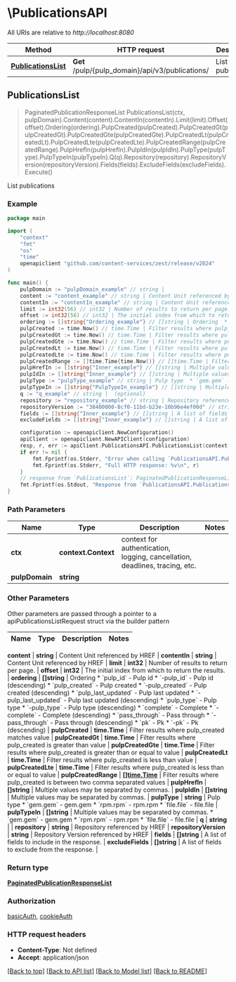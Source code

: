 # \PublicationsAPI

All URIs are relative to *http://localhost:8080*

Method | HTTP request | Description
------------- | ------------- | -------------
[**PublicationsList**](PublicationsAPI.md#PublicationsList) | **Get** /pulp/{pulp_domain}/api/v3/publications/ | List publications



## PublicationsList

> PaginatedPublicationResponseList PublicationsList(ctx, pulpDomain).Content(content).ContentIn(contentIn).Limit(limit).Offset(offset).Ordering(ordering).PulpCreated(pulpCreated).PulpCreatedGt(pulpCreatedGt).PulpCreatedGte(pulpCreatedGte).PulpCreatedLt(pulpCreatedLt).PulpCreatedLte(pulpCreatedLte).PulpCreatedRange(pulpCreatedRange).PulpHrefIn(pulpHrefIn).PulpIdIn(pulpIdIn).PulpType(pulpType).PulpTypeIn(pulpTypeIn).Q(q).Repository(repository).RepositoryVersion(repositoryVersion).Fields(fields).ExcludeFields(excludeFields).Execute()

List publications



### Example

```go
package main

import (
	"context"
	"fmt"
	"os"
    "time"
	openapiclient "github.com/content-services/zest/release/v2024"
)

func main() {
	pulpDomain := "pulpDomain_example" // string | 
	content := "content_example" // string | Content Unit referenced by HREF (optional)
	contentIn := "contentIn_example" // string | Content Unit referenced by HREF (optional)
	limit := int32(56) // int32 | Number of results to return per page. (optional)
	offset := int32(56) // int32 | The initial index from which to return the results. (optional)
	ordering := []string{"Ordering_example"} // []string | Ordering  * `pulp_id` - Pulp id * `-pulp_id` - Pulp id (descending) * `pulp_created` - Pulp created * `-pulp_created` - Pulp created (descending) * `pulp_last_updated` - Pulp last updated * `-pulp_last_updated` - Pulp last updated (descending) * `pulp_type` - Pulp type * `-pulp_type` - Pulp type (descending) * `complete` - Complete * `-complete` - Complete (descending) * `pass_through` - Pass through * `-pass_through` - Pass through (descending) * `pk` - Pk * `-pk` - Pk (descending) (optional)
	pulpCreated := time.Now() // time.Time | Filter results where pulp_created matches value (optional)
	pulpCreatedGt := time.Now() // time.Time | Filter results where pulp_created is greater than value (optional)
	pulpCreatedGte := time.Now() // time.Time | Filter results where pulp_created is greater than or equal to value (optional)
	pulpCreatedLt := time.Now() // time.Time | Filter results where pulp_created is less than value (optional)
	pulpCreatedLte := time.Now() // time.Time | Filter results where pulp_created is less than or equal to value (optional)
	pulpCreatedRange := []time.Time{time.Now()} // []time.Time | Filter results where pulp_created is between two comma separated values (optional)
	pulpHrefIn := []string{"Inner_example"} // []string | Multiple values may be separated by commas. (optional)
	pulpIdIn := []string{"Inner_example"} // []string | Multiple values may be separated by commas. (optional)
	pulpType := "pulpType_example" // string | Pulp type  * `gem.gem` - gem.gem * `rpm.rpm` - rpm.rpm * `file.file` - file.file (optional)
	pulpTypeIn := []string{"PulpTypeIn_example"} // []string | Multiple values may be separated by commas.  * `gem.gem` - gem.gem * `rpm.rpm` - rpm.rpm * `file.file` - file.file (optional)
	q := "q_example" // string |  (optional)
	repository := "repository_example" // string | Repository referenced by HREF (optional)
	repositoryVersion := "38400000-8cf0-11bd-b23e-10b96e4ef00d" // string | Repository Version referenced by HREF (optional)
	fields := []string{"Inner_example"} // []string | A list of fields to include in the response. (optional)
	excludeFields := []string{"Inner_example"} // []string | A list of fields to exclude from the response. (optional)

	configuration := openapiclient.NewConfiguration()
	apiClient := openapiclient.NewAPIClient(configuration)
	resp, r, err := apiClient.PublicationsAPI.PublicationsList(context.Background(), pulpDomain).Content(content).ContentIn(contentIn).Limit(limit).Offset(offset).Ordering(ordering).PulpCreated(pulpCreated).PulpCreatedGt(pulpCreatedGt).PulpCreatedGte(pulpCreatedGte).PulpCreatedLt(pulpCreatedLt).PulpCreatedLte(pulpCreatedLte).PulpCreatedRange(pulpCreatedRange).PulpHrefIn(pulpHrefIn).PulpIdIn(pulpIdIn).PulpType(pulpType).PulpTypeIn(pulpTypeIn).Q(q).Repository(repository).RepositoryVersion(repositoryVersion).Fields(fields).ExcludeFields(excludeFields).Execute()
	if err != nil {
		fmt.Fprintf(os.Stderr, "Error when calling `PublicationsAPI.PublicationsList``: %v\n", err)
		fmt.Fprintf(os.Stderr, "Full HTTP response: %v\n", r)
	}
	// response from `PublicationsList`: PaginatedPublicationResponseList
	fmt.Fprintf(os.Stdout, "Response from `PublicationsAPI.PublicationsList`: %v\n", resp)
}
```

### Path Parameters


Name | Type | Description  | Notes
------------- | ------------- | ------------- | -------------
**ctx** | **context.Context** | context for authentication, logging, cancellation, deadlines, tracing, etc.
**pulpDomain** | **string** |  | 

### Other Parameters

Other parameters are passed through a pointer to a apiPublicationsListRequest struct via the builder pattern


Name | Type | Description  | Notes
------------- | ------------- | ------------- | -------------

 **content** | **string** | Content Unit referenced by HREF | 
 **contentIn** | **string** | Content Unit referenced by HREF | 
 **limit** | **int32** | Number of results to return per page. | 
 **offset** | **int32** | The initial index from which to return the results. | 
 **ordering** | **[]string** | Ordering  * &#x60;pulp_id&#x60; - Pulp id * &#x60;-pulp_id&#x60; - Pulp id (descending) * &#x60;pulp_created&#x60; - Pulp created * &#x60;-pulp_created&#x60; - Pulp created (descending) * &#x60;pulp_last_updated&#x60; - Pulp last updated * &#x60;-pulp_last_updated&#x60; - Pulp last updated (descending) * &#x60;pulp_type&#x60; - Pulp type * &#x60;-pulp_type&#x60; - Pulp type (descending) * &#x60;complete&#x60; - Complete * &#x60;-complete&#x60; - Complete (descending) * &#x60;pass_through&#x60; - Pass through * &#x60;-pass_through&#x60; - Pass through (descending) * &#x60;pk&#x60; - Pk * &#x60;-pk&#x60; - Pk (descending) | 
 **pulpCreated** | **time.Time** | Filter results where pulp_created matches value | 
 **pulpCreatedGt** | **time.Time** | Filter results where pulp_created is greater than value | 
 **pulpCreatedGte** | **time.Time** | Filter results where pulp_created is greater than or equal to value | 
 **pulpCreatedLt** | **time.Time** | Filter results where pulp_created is less than value | 
 **pulpCreatedLte** | **time.Time** | Filter results where pulp_created is less than or equal to value | 
 **pulpCreatedRange** | [**[]time.Time**](time.Time.md) | Filter results where pulp_created is between two comma separated values | 
 **pulpHrefIn** | **[]string** | Multiple values may be separated by commas. | 
 **pulpIdIn** | **[]string** | Multiple values may be separated by commas. | 
 **pulpType** | **string** | Pulp type  * &#x60;gem.gem&#x60; - gem.gem * &#x60;rpm.rpm&#x60; - rpm.rpm * &#x60;file.file&#x60; - file.file | 
 **pulpTypeIn** | **[]string** | Multiple values may be separated by commas.  * &#x60;gem.gem&#x60; - gem.gem * &#x60;rpm.rpm&#x60; - rpm.rpm * &#x60;file.file&#x60; - file.file | 
 **q** | **string** |  | 
 **repository** | **string** | Repository referenced by HREF | 
 **repositoryVersion** | **string** | Repository Version referenced by HREF | 
 **fields** | **[]string** | A list of fields to include in the response. | 
 **excludeFields** | **[]string** | A list of fields to exclude from the response. | 

### Return type

[**PaginatedPublicationResponseList**](PaginatedPublicationResponseList.md)

### Authorization

[basicAuth](../README.md#basicAuth), [cookieAuth](../README.md#cookieAuth)

### HTTP request headers

- **Content-Type**: Not defined
- **Accept**: application/json

[[Back to top]](#) [[Back to API list]](../README.md#documentation-for-api-endpoints)
[[Back to Model list]](../README.md#documentation-for-models)
[[Back to README]](../README.md)

